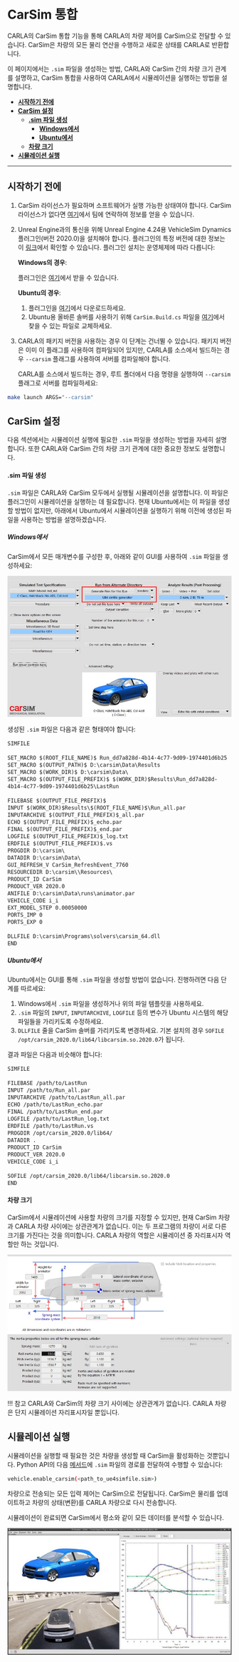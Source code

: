 # CarSim 통합

CARLA의 CarSim 통합 기능을 통해 CARLA의 차량 제어를 CarSim으로 전달할 수 있습니다. CarSim은 차량의 모든 물리 연산을 수행하고 새로운 상태를 CARLA로 반환합니다.

이 페이지에서는 `.sim` 파일을 생성하는 방법, CARLA와 CarSim 간의 차량 크기 관계를 설명하고, CarSim 통합을 사용하여 CARLA에서 시뮬레이션을 실행하는 방법을 설명합니다.

* [__시작하기 전에__](#시작하기-전에)
* [__CarSim 설정__](#carsim-설정)
    * [__.sim 파일 생성__](#sim-파일-생성)
        * [__Windows에서__](#windows에서)
        * [__Ubuntu에서__](#ubuntu에서)
    * [__차량 크기__](#차량-크기)
* [__시뮬레이션 실행__](#시뮬레이션-실행)

---
## 시작하기 전에

1. CarSim 라이선스가 필요하며 소프트웨어가 실행 가능한 상태여야 합니다. CarSim 라이선스가 없다면 [여기](https://www.carsim.com/forms/additional_information.php)에서 팀에 연락하여 정보를 얻을 수 있습니다.
2. Unreal Engine과의 통신을 위해 Unreal Engine 4.24용 VehicleSim Dynamics 플러그인(버전 2020.0)을 설치해야 합니다. 플러그인의 특정 버전에 대한 정보는 이 [링크](https://www.carsim.com/products/supporting/unreal/index.php)에서 확인할 수 있습니다. 플러그인 설치는 운영체제에 따라 다릅니다:

    __Windows의 경우__:

    플러그인은 [여기](https://www.unrealengine.com/marketplace/en-US/product/carsim-vehicle-dynamics)에서 받을 수 있습니다.

    __Ubuntu의 경우__:

    1. 플러그인을 [여기](https://www.carsim.com/users/unreal_plugin/unreal_plugin_2020_0.php)에서 다운로드하세요.
    2. Ubuntu용 올바른 솔버를 사용하기 위해 `CarSim.Build.cs` 파일을 [여기](https://carla-assets.s3.us-east-005.backblazeb2.com/Backup/CarSim.Build.cs)에서 찾을 수 있는 파일로 교체하세요.

3. CARLA의 패키지 버전을 사용하는 경우 이 단계는 건너뛸 수 있습니다. 패키지 버전은 이미 이 플래그를 사용하여 컴파일되어 있지만, CARLA를 소스에서 빌드하는 경우 `--carsim` 플래그를 사용하여 서버를 컴파일해야 합니다.

    CARLA를 소스에서 빌드하는 경우, 루트 폴더에서 다음 명령을 실행하여 `--carsim` 플래그로 서버를 컴파일하세요:

```sh
make launch ARGS="--carsim"
```

## CarSim 설정

다음 섹션에서는 시뮬레이션 실행에 필요한 `.sim` 파일을 생성하는 방법을 자세히 설명합니다. 또한 CARLA와 CarSim 간의 차량 크기 관계에 대한 중요한 정보도 설명합니다.

#### .sim 파일 생성

`.sim` 파일은 CARLA와 CarSim 모두에서 실행될 시뮬레이션을 설명합니다. 이 파일은 플러그인이 시뮬레이션을 실행하는 데 필요합니다. 현재 Ubuntu에서는 이 파일을 생성할 방법이 없지만, 아래에서 Ubuntu에서 시뮬레이션을 실행하기 위해 이전에 생성된 파일을 사용하는 방법을 설명하겠습니다.

##### Windows에서

CarSim에서 모든 매개변수를 구성한 후, 아래와 같이 GUI를 사용하여 `.sim` 파일을 생성하세요:

![.sim 파일 생성](img/carsim_generate.jpg)

생성된 `.sim` 파일은 다음과 같은 형태여야 합니다:

```
SIMFILE

SET_MACRO $(ROOT_FILE_NAME)$ Run_dd7a828d-4b14-4c77-9d09-1974401d6b25
SET_MACRO $(OUTPUT_PATH)$ D:\carsim\Data\Results
SET_MACRO $(WORK_DIR)$ D:\carsim\Data\
SET_MACRO $(OUTPUT_FILE_PREFIX)$ $(WORK_DIR)$Results\Run_dd7a828d-4b14-4c77-9d09-1974401d6b25\LastRun

FILEBASE $(OUTPUT_FILE_PREFIX)$
INPUT $(WORK_DIR)$Results\$(ROOT_FILE_NAME)$\Run_all.par
INPUTARCHIVE $(OUTPUT_FILE_PREFIX)$_all.par
ECHO $(OUTPUT_FILE_PREFIX)$_echo.par
FINAL $(OUTPUT_FILE_PREFIX)$_end.par
LOGFILE $(OUTPUT_FILE_PREFIX)$_log.txt
ERDFILE $(OUTPUT_FILE_PREFIX)$.vs
PROGDIR D:\carsim\
DATADIR D:\carsim\Data\
GUI_REFRESH_V CarSim_RefreshEvent_7760
RESOURCEDIR D:\carsim\\Resources\
PRODUCT_ID CarSim
PRODUCT_VER 2020.0
ANIFILE D:\carsim\Data\runs\animator.par
VEHICLE_CODE i_i
EXT_MODEL_STEP 0.00050000
PORTS_IMP 0
PORTS_EXP 0

DLLFILE D:\carsim\Programs\solvers\carsim_64.dll
END
```

##### Ubuntu에서

Ubuntu에서는 GUI를 통해 `.sim` 파일을 생성할 방법이 없습니다. 진행하려면 다음 단계를 따르세요:

1. Windows에서 `.sim` 파일을 생성하거나 위의 파일 템플릿을 사용하세요.
2. `.sim` 파일의 `INPUT`, `INPUTARCHIVE`, `LOGFILE` 등의 변수가 Ubuntu 시스템의 해당 파일들을 가리키도록 수정하세요.
3. `DLLFILE` 줄을 CarSim 솔버를 가리키도록 변경하세요. 기본 설치의 경우 `SOFILE /opt/carsim_2020.0/lib64/libcarsim.so.2020.0`가 됩니다.

결과 파일은 다음과 비슷해야 합니다:

```
SIMFILE

FILEBASE /path/to/LastRun
INPUT /path/to/Run_all.par
INPUTARCHIVE /path/to/LastRun_all.par
ECHO /path/to/LastRun_echo.par
FINAL /path/to/LastRun_end.par
LOGFILE /path/to/LastRun_log.txt
ERDFILE /path/to/LastRun.vs
PROGDIR /opt/carsim_2020.0/lib64/
DATADIR .
PRODUCT_ID CarSim
PRODUCT_VER 2020.0
VEHICLE_CODE i_i

SOFILE /opt/carsim_2020.0/lib64/libcarsim.so.2020.0
END
```

#### 차량 크기

CarSim에서 시뮬레이션에 사용할 차량의 크기를 지정할 수 있지만, 현재 CarSim 차량과 CARLA 차량 사이에는 상관관계가 없습니다. 이는 두 프로그램의 차량이 서로 다른 크기를 가진다는 것을 의미합니다. CARLA 차량의 역할은 시뮬레이션 중 자리표시자 역할만 하는 것입니다.

![carsim 차량 크기](img/carsim_vehicle_sizes.jpg)

!!! 참고
    CARLA와 CarSim의 차량 크기 사이에는 상관관계가 없습니다. CARLA 차량은 단지 시뮬레이션 자리표시자일 뿐입니다.

## 시뮬레이션 실행

시뮬레이션을 실행할 때 필요한 것은 차량을 생성할 때 CarSim을 활성화하는 것뿐입니다. Python API의 다음 [메서드](https://carla.readthedocs.io/en/latest/python_api/#carla.Vehicle.enable_carsim)에 `.sim` 파일의 경로를 전달하여 수행할 수 있습니다:

```sh
vehicle.enable_carsim(<path_to_ue4simfile.sim>)
```

차량으로 전송되는 모든 입력 제어는 CarSim으로 전달됩니다. CarSim은 물리를 업데이트하고 차량의 상태(변환)를 CARLA 차량으로 다시 전송합니다.

시뮬레이션이 완료되면 CarSim에서 평소와 같이 모든 데이터를 분석할 수 있습니다.

![carsim 분석](img/carsim_analysis.jpg)